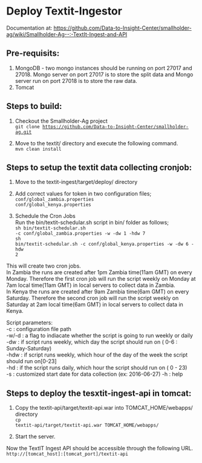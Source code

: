 Deploy Textit-Ingestor
======================

Documentation at: https://github.com/Data-to-Insight-Center/smallholder-ag/wiki/Smallholder-Ag--:-TextIt-Ingest-and-API

Pre-requisits:
--------------

1. MongoDB - two mongo instances should be running on port 27017 and 27018. Mongo server on port 27017 is to store the split data and Mongo server run on port 27018 is to store the raw data.</br>
2. Tomcat

Steps to build:
--------------

1. Checkout the Smallholder-Ag project</br>
<code>git clone https://github.com/Data-to-Insight-Center/smallholder-ag.git</code>

2. Move to the textit/ directory and execute the following command.</br>
<code>mvn clean install</code>

Steps to setup the textit data collecting cronjob:
--------------

1. Move to the textit-ingest/target/deploy/ directory

2. Add correct values for token in two configuration files;</br>
<code>conf/global_zambia.properties</code></br>
<code>conf/global_kenya.properties</code>

3. Schedule the Cron Jobs</br>
Run the bin/textit-schedular.sh script in bin/ folder as follows;</br>
<code>sh bin/textit-schedular.sh -c conf/global_zambia.properties -w -dw 1 -hdw 7</code></br>
<code>sh bin/textit-schedular.sh -c conf/global_kenya.properties -w -dw 6 -hdw 2</code></br>

This will create two cron jobs.</br>
In Zambia the runs are created after 1pm Zambia time(11am GMT) on every Monday. Therefore the first cron job will run the script weekly on Monday at 7am local time(11am GMT) in local servers to collect data in Zambia.</br>
In Kenya the runs are created after 9am Zambia time(6am GMT) on every Saturday. Therefore the second cron job will run the script weekly on Saturday at 2am local time(6am GMT) in local servers to collect data in Kenya.</br>

Script parameters:</br>
-c    : configuration file path</br>
-w/-d : a flag to indiacate whether the script is going to run weekly or daily</br>
-dw   : if script runs weekly, which day the script should run on ( 0-6 : Sunday-Saturday)</br>
-hdw  : if script runs weekly, which hour of the day of the week the script should run on[0-23]</br>
-hd   : if the script runs daily, which hour the script should run on ( 0 - 23)</br>
-s    : customized start date for data collection (ex: 2016-06-27)
-h    : help

Steps to deploy the tesxtit-ingest-api in tomcat:
--------------

1. Copy the textit-api/target/textit-api.war into TOMCAT_HOME/webapps/ directory</br>
<code>cp textit-api/target/textit-api.war TOMCAT_HOME/webapps/</code>

2. Start the server.

Now the TextIT Ingest API should be accessible through the following URL.
<code>http://[tomcat_host]:[tomcat_port]/textit-api</code>
